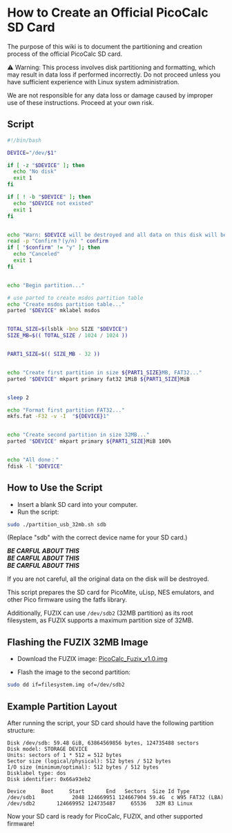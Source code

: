 # How to Create an Official PicoCalc SD Card  

The purpose of this wiki is to document the partitioning and creation process of the official PicoCalc SD card.

⚠ Warning: This process involves disk partitioning and formatting, which may result in data loss if performed incorrectly. Do not proceed unless you have sufficient experience with Linux system administration.

We are not responsible for any data loss or damage caused by improper use of these instructions. Proceed at your own risk.


## Script  

```bash
#!/bin/bash

DEVICE="/dev/$1"

if [ -z "$DEVICE" ]; then
  echo "No disk"
  exit 1
fi

if [ ! -b "$DEVICE" ]; then
  echo "$DEVICE not existed"
  exit 1
fi


echo "Warn: $DEVICE will be destroyed and all data on this disk will be lost,Do you want to continue?"
read -p "Confirm？(y/n) " confirm
if [ "$confirm" != "y" ]; then
  echo "Canceled"
  exit 1
fi


echo "Begin partition..."

# use parted to create msdos partition table
echo "Create msdos partition table..."
parted "$DEVICE" mklabel msdos


TOTAL_SIZE=$(lsblk -bno SIZE "$DEVICE")
SIZE_MB=$(( TOTAL_SIZE / 1024 / 1024 ))


PART1_SIZE=$(( SIZE_MB - 32 ))


echo "Create first partition in size ${PART1_SIZE}MB, FAT32..."
parted "$DEVICE" mkpart primary fat32 1MiB ${PART1_SIZE}MiB


sleep 2

echo "Format first partition FAT32..."
mkfs.fat -F32 -v -I  "${DEVICE}1"


echo "Create second partition in size 32MB..."
parted "$DEVICE" mkpart primary ${PART1_SIZE}MiB 100%


echo "All done："
fdisk -l "$DEVICE"
```

## How to Use the Script

- Insert a blank SD card into your computer.
- Run the script:
```bash
sudo ./partition_usb_32mb.sh sdb
```
(Replace "sdb" with the correct device name for your SD card.) 

***BE CARFUL ABOUT THIS***  
***BE CARFUL ABOUT THIS***  
***BE CARFUL ABOUT THIS***  

If you are not careful, all the original data on the disk will be destroyed.  

This script prepares the SD card for PicoMite, uLisp, NES emulators, and other Pico firmware using the fatfs library.

Additionally, FUZIX can use `/dev/sdb2` (32MB partition) as its root filesystem, as FUZIX supports a maximum partition size of 32MB.

## Flashing the FUZIX 32MB Image
- Download the FUZIX image:
 [PicoCalc_Fuzix_v1.0.img](https://github.com/clockworkpi/PicoCalc/blob/master/Bin/PicoCalc%20SD/firmware/PicoCalc_Fuzix_v1.0.img)

- Flash the image to the second partition:
```bash
sudo dd if=filesystem.img of=/dev/sdb2
```

## Example Partition Layout

After running the script, your SD card should have the following partition structure:

```
Disk /dev/sdb: 59.48 GiB, 63864569856 bytes, 124735488 sectors
Disk model: STORAGE DEVICE  
Units: sectors of 1 * 512 = 512 bytes
Sector size (logical/physical): 512 bytes / 512 bytes
I/O size (minimum/optimal): 512 bytes / 512 bytes
Disklabel type: dos
Disk identifier: 0x66a93eb2

Device     Boot     Start       End   Sectors  Size Id Type
/dev/sdb1            2048 124669951 124667904 59.4G  c W95 FAT32 (LBA)
/dev/sdb2       124669952 124735487     65536   32M 83 Linux
```

Now your SD card is ready for PicoCalc, FUZIX, and other supported firmware!

